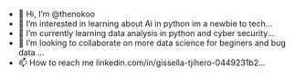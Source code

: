- 👋 Hi, I’m @thenokoo
- 👀 I’m interested in learning about Ai in python im a newbie to tech...
- 🌱 I’m currently learning data analysis in python and cyber security...
- 💞️ I’m looking to collaborate on more data science for beginers and bug data  ...
- 📫 How to reach me linkedin.com/in/gissella-tjihero-0449231b2...

<!---
thenokoo/thenokoo is a ✨ special ✨ repository because its `README.md` (this file) appears on your GitHub profile.
You can click the Preview link to take a look at your changes.
--->
